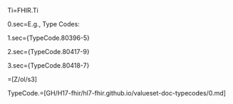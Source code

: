 Ti=FHIR.Ti

0.sec=E.g., Type Codes:

1.sec={TypeCode.80396-5}

2.sec={TypeCode.80417-9}

3.sec={TypeCode.80418-7}

=[Z/ol/s3]



TypeCode.=[GH/H17-fhir/hl7-fhir.github.io/valueset-doc-typecodes/0.md]
  
